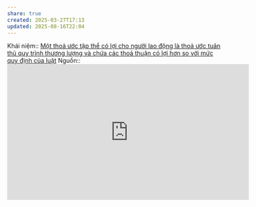 ```yaml
---
share: true
created: 2025-03-27T17:13
updated: 2025-08-16T22:04
---
```

Khái niệm:: 
[Một thoả ước tập thể có lợi cho người lao động là thoả ước tuân thủ quy trình thương lượng và chứa các thoả thuận có lợi hơn so với mức quy định của luật](./M%E1%BB%99t%20tho%E1%BA%A3%20%C6%B0%E1%BB%9Bc%20t%E1%BA%ADp%20th%E1%BB%83%20c%C3%B3%20l%E1%BB%A3i%20cho%20ng%C6%B0%E1%BB%9Di%20lao%20%C4%91%E1%BB%99ng%20l%C3%A0%20tho%E1%BA%A3%20%C6%B0%E1%BB%9Bc%20tu%C3%A2n%20th%E1%BB%A7%20quy%20tr%C3%ACnh%20th%C6%B0%C6%A1ng%20l%C6%B0%E1%BB%A3ng%20v%C3%A0%20ch%E1%BB%A9a%20c%C3%A1c%20tho%E1%BA%A3%20thu%E1%BA%ADn%20c%C3%B3%20l%E1%BB%A3i%20h%C6%A1n%20so%20v%E1%BB%9Bi%20m%E1%BB%A9c%20quy%20%C4%91%E1%BB%8Bnh%20c%E1%BB%A7a%20lu%E1%BA%ADt.md)
Nguồn:: <iframe width="560" height="315" src="https://www.youtube.com/embed/_coyWUXt-wk?si=GqkznNtL0eWgL0-S" title="YouTube video player" frameborder="0" allow="accelerometer; autoplay; clipboard-write; encrypted-media; gyroscope; picture-in-picture; web-share" referrerpolicy="strict-origin-when-cross-origin" allowfullscreen></iframe>
